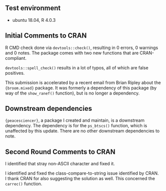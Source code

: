 ## Test environment

- ubuntu 18.04, R 4.0.3

## Initial Comments to CRAN

R CMD check done via `devtools::check()`, resulting in 0 errors, 0 warnings and 0 notes. The package comes with two new functions that are CRAN-compliant.

`devtools::spell_check()` results in a lot of typos, all of which are false positives.

This submission is accelerated by a recent email from Brian Ripley about the `{broom.mixed}` package. It was formerly a dependency of this package (by way of the `show_ranef()` function), but is no longer a dependency.

## Downstream dependencies

`{peacesciencer}`, a package I created and maintain, is a downstream dependency. The dependency is for the `ps_btscs()` function, which is unaffected by this update. There are no other downstream dependencies to note.


## Second Round Comments to CRAN

I identified that stray non-ASCII character and fixed it.

I identified and fixed the class-compare-to-string issue identified by CRAN. I thank CRAN for also suggesting the solution as well. This concerned the `carrec()` function.
